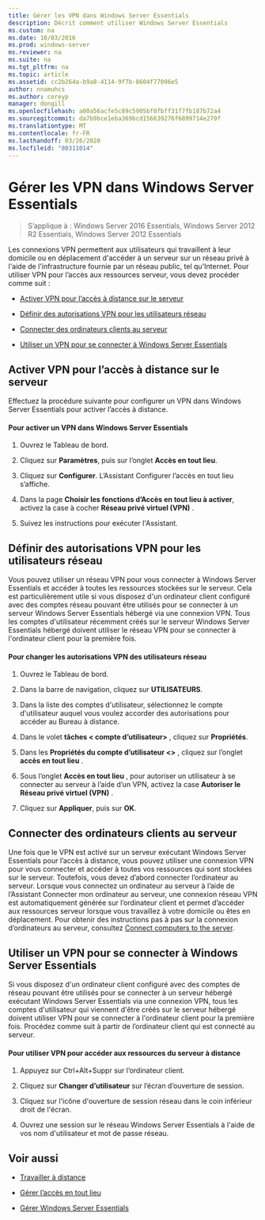 ```yaml
---
title: Gérer les VPN dans Windows Server Essentials
description: Décrit comment utiliser Windows Server Essentials
ms.custom: na
ms.date: 10/03/2016
ms.prod: windows-server
ms.reviewer: na
ms.suite: na
ms.tgt_pltfrm: na
ms.topic: article
ms.assetid: cc2b264a-b9a8-4114-9f7b-8604f77096e5
author: nnamuhcs
ms.author: coreyp
manager: dongill
ms.openlocfilehash: a00a56acfe5c89c5905bf0fbff31f7fb187b72a4
ms.sourcegitcommit: da7b9bce1eba369bcd156639276f6899714e279f
ms.translationtype: MT
ms.contentlocale: fr-FR
ms.lasthandoff: 03/26/2020
ms.locfileid: "80311014"
---
```

# <a name="manage-vpn-in-windows-server-essentials"></a>Gérer les VPN dans Windows Server Essentials

>S’applique à : Windows Server 2016 Essentials, Windows Server 2012 R2 Essentials, Windows Server 2012 Essentials 
  
 Les connexions VPN permettent aux utilisateurs qui travaillent à leur domicile ou en déplacement d'accéder à un serveur sur un réseau privé à l'aide de l'infrastructure fournie par un réseau public, tel qu'Internet. Pour utiliser VPN pour l’accès aux ressources serveur, vous devez procéder comme suit :  
  
-   [Activer VPN pour l’accès à distance sur le serveur](Manage-VPN-in-Windows-Server-Essentials.md#BKMK_1)  
  
-   [Définir des autorisations VPN pour les utilisateurs réseau](Manage-VPN-in-Windows-Server-Essentials.md#BKMK_2)  
  
-   [Connecter des ordinateurs clients au serveur](Manage-VPN-in-Windows-Server-Essentials.md#BKMK_Connect)  
  
-   [Utiliser un VPN pour se connecter à Windows Server Essentials](Manage-VPN-in-Windows-Server-Essentials.md#BKMK_3)  
  
##  <a name="enable-vpn-for-remote-access-on-the-server"></a><a name="BKMK_1"></a>Activer VPN pour l’accès à distance sur le serveur  
 Effectuez la procédure suivante pour configurer un VPN dans Windows Server Essentials pour activer l’accès à distance.  
  
#### <a name="to-enable-vpn-in-windows-server-essentials"></a>Pour activer un VPN dans Windows Server Essentials  
  
1.  Ouvrez le Tableau de bord.  
  
2.  Cliquez sur **Paramètres**, puis sur l’onglet **Accès en tout lieu**.  
  
3.  Cliquez sur **Configurer**. L’Assistant Configurer l’accès en tout lieu s’affiche.  
  
4.  Dans la page **Choisir les fonctions d’Accès en tout lieu à activer**, activez la case à cocher **Réseau privé virtuel (VPN)** .  
  
5.  Suivez les instructions pour exécuter l'Assistant.  
  
##  <a name="set-vpn-permissions-for-network-users"></a><a name="BKMK_2"></a>Définir des autorisations VPN pour les utilisateurs réseau  
 Vous pouvez utiliser un réseau VPN pour vous connecter à Windows Server Essentials et accéder à toutes les ressources stockées sur le serveur. Cela est particulièrement utile si vous disposez d'un ordinateur client configuré avec des comptes réseau pouvant être utilisés pour se connecter à un serveur Windows Server Essentials hébergé via une connexion VPN. Tous les comptes d'utilisateur récemment créés sur le serveur Windows Server Essentials hébergé doivent utiliser le réseau VPN pour se connecter à l'ordinateur client pour la première fois.  
  
#### <a name="to-set-vpn-permissions-for-network-users"></a>Pour changer les autorisations VPN des utilisateurs réseau  
  
1.  Ouvrez le Tableau de bord.  
  
2.  Dans la barre de navigation, cliquez sur **UTILISATEURS**.  
  
3.  Dans la liste des comptes d'utilisateur, sélectionnez le compte d'utilisateur auquel vous voulez accorder des autorisations pour accéder au Bureau à distance.  
  
4.  Dans le volet **tâches < compte d’utilisateur\>** , cliquez sur **Propriétés**.  
  
5.  Dans les **Propriétés du compte d’utilisateur <\>** , cliquez sur l’onglet **accès en tout lieu** .  
  
6.  Sous l’onglet **Accès en tout lieu** , pour autoriser un utilisateur à se connecter au serveur à l’aide d’un VPN, activez la case **Autoriser le Réseau privé virtuel (VPN)**  .  
  
7.  Cliquez sur **Appliquer**, puis sur **OK**.  
  
##  <a name="connect-client-computers-to-the-server"></a><a name="BKMK_Connect"></a>Connecter des ordinateurs clients au serveur  
 Une fois que le VPN est activé sur un serveur exécutant Windows Server Essentials pour l’accès à distance, vous pouvez utiliser une connexion VPN pour vous connecter et accéder à toutes vos ressources qui sont stockées sur le serveur. Toutefois, vous devez d’abord connecter l’ordinateur au serveur. Lorsque vous connectez un ordinateur au serveur à l’aide de l’Assistant Connecter mon ordinateur au serveur, une connexion réseau VPN est automatiquement générée sur l’ordinateur client et permet d’accéder aux ressources serveur lorsque vous travaillez à votre domicile ou êtes en déplacement. Pour obtenir des instructions pas à pas sur la connexion d’ordinateurs au serveur, consultez [Connect computers to the server](../use/Get-Connected-in-Windows-Server-Essentials.md#BKMK_9).  
  
##  <a name="use-vpn-to-connect-to-windows-server-essentials"></a><a name="BKMK_3"></a>Utiliser un VPN pour se connecter à Windows Server Essentials  
 Si vous disposez d'un ordinateur client configuré avec des comptes de réseau pouvant être utilisés pour se connecter à un serveur hébergé exécutant Windows Server Essentials via une connexion VPN, tous les comptes d'utilisateur qui viennent d'être créés sur le serveur hébergé doivent utiliser VPN pour se connecter à l'ordinateur client pour la première fois. Procédez comme suit à partir de l’ordinateur client qui est connecté au serveur.  
  
#### <a name="to-use-vpn-to-remotely-access-server-resources"></a>Pour utiliser VPN pour accéder aux ressources du serveur à distance  
  
1.  Appuyez sur Ctrl+Alt+Suppr sur l’ordinateur client.  
  
2.  Cliquez sur **Changer d’utilisateur** sur l’écran d’ouverture de session.  
  
3.  Cliquez sur l'icône d'ouverture de session réseau dans le coin inférieur droit de l'écran.  
  
4.  Ouvrez une session sur le réseau Windows Server Essentials à l'aide de vos nom d'utilisateur et mot de passe réseau.  
  
## <a name="see-also"></a>Voir aussi  
  
-   [Travailler à distance](../use/Work-Remotely-in-Windows-Server-Essentials.md)  
  
-   [Gérer l’accès en tout lieu](Manage-Anywhere-Access-in-Windows-Server-Essentials.md)  
  
-   [Gérer Windows Server Essentials](Manage-Windows-Server-Essentials.md)
